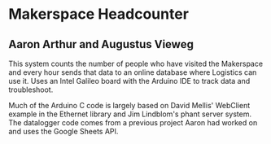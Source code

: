 # Makerspace Headcounter
## Aaron Arthur and Augustus Vieweg

This system counts the number of people who have visited the Makerspace and every hour sends that data to an online database where Logistics can use it.  Uses an Intel Galileo board with the Arduino IDE to track data and troubleshoot.

Much of the Arduino C code is largely based on David Mellis' WebClient example in the Ethernet library and Jim Lindblom's phant server system.  The datalogger code comes from a previous project Aaron had worked on and uses the Google Sheets API.
